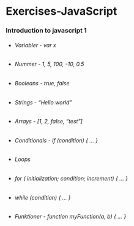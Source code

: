 # Exercises-JavaScript

### Introduction to javascript 1
- ###### Variabler - var x  
- ###### Nummer - 1, 5, 100, -10, 0.5
- ###### Booleans - true, false
- ###### Strings - “Hello world”
- ###### Arrays - [1, 2, false, “test”]
- ###### Conditionals - if (condition) { … }
- ###### Loops
- ###### for ( initialization; condition; increment) { … }
- ###### while (condition) { … }
- ###### Funktioner - function myFunction(a, b) { … }
 
